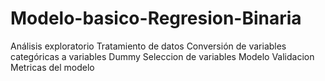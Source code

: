 # Modelo-basico-Regresion-Binaria
Análisis exploratorio 
Tratamiento de datos 
Conversión de variables categóricas a variables Dummy
Seleccion de variables
Modelo 
Validacion 
Metricas del modelo
